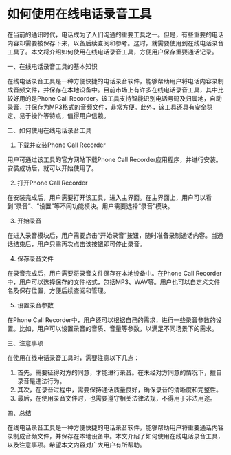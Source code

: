 如何使用在线电话录音工具
============

在当前的通讯时代，电话成为了人们沟通的重要工具之一。但是，有些重要的电话内容却需要被保存下来，以备后续查阅和参考。这时，就需要使用到在线电话录音工具了。本文将介绍如何使用在线电话录音工具，方便用户保存重要通话记录。

一、在线电话录音工具的基本知识

在线电话录音工具是一种方便快捷的电话录音软件，能够帮助用户将电话内容录制成音频文件，并保存在本地设备中。目前市场上有许多在线电话录音工具，其中比较好用的是Phone Call Recorder。该工具支持智能识别电话号码及归属地，自动录音，并保存为MP3格式的音频文件，非常方便。此外，该工具还具有安全稳定、易于操作等特点，值得用户信赖。

二、如何使用在线电话录音工具

1. 下载并安装Phone Call Recorder

用户可通过该工具的官方网站下载Phone Call Recorder应用程序，并进行安装。安装成功后，就可以开始使用了。

2. 打开Phone Call Recorder

在安装完成后，用户需要打开该工具，进入主界面。在主界面上，用户可以看到“录音”、“设置”等不同功能模块。用户需要选择“录音”模块。

3. 开始录音

在进入录音模块后，用户需要点击“开始录音”按钮，随时准备录制通话内容。当通话结束后，用户只需再次点击该按钮即可停止录音。

4. 保存录音文件

在录音完成后，用户需要将录音文件保存在本地设备中。在Phone Call Recorder中，用户可以选择保存的文件格式，包括MP3、WAV等。用户也可以自定义文件名及保存位置，方便后续查阅和管理。

5. 设置录音参数

在Phone Call Recorder中，用户还可以根据自己的需求，进行一些录音参数的设置。比如，用户可以设置录音的音质、音量等参数，以满足不同场景下的需求。

三、注意事项

在使用在线电话录音工具时，需要注意以下几点：

1. 首先，需要征得对方的同意，才能进行录音。在未经对方同意的情况下，擅自录音是违法行为。
2. 其次，在录音过程中，需要保持通话质量良好，确保录音的清晰度和完整性。
3. 最后，在使用录音文件时，也需要遵守相关法律法规，不得用于非法用途。

四、总结

在线电话录音工具是一种方便快捷的电话录音软件，能够帮助用户将重要通话内容录制成音频文件，并保存在本地设备中。本文介绍了如何使用在线电话录音工具，以及注意事项。希望本文内容对广大用户有所帮助。